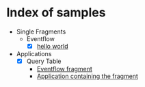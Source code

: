 # Index of samples

* Single Fragments
    * Eventflow
        * [X] [hello world](../fragments/eventflow/helloworld/src/site/markdown/index.md)
* Applications
    * [X] Query Table
        * [Eventflow fragment](../applications/querytable/querytable-eventflowfragment/src/site/markdown/index.md) 
        * [Application containing the fragment](../applications/querytable/querytable-application/src/site/markdown/index.md)